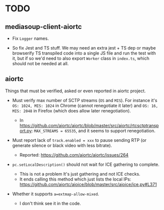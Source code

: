 # TODO

## mediasoup-client-aiortc

* Fix `Logger` names.

* So fix Jest and TS stuff. We may need an extra jest + TS dep or maybe browserify TS transpiled code into a single JS file and run the test with it, but if so we'd need to also export `Worker` class in `index.ts`, which should not be needed at all.


## aiortc

Things that must be verified, asked or even reported in aiortc project.

* Must verify max number of SCTP streams (`OS` and `MIS`). For instance it's `OS: 1024, MIS: 1024` in Chrome (cannot renegotiate it later) and `OS: 16, MIS: 2048` in Firefox (which does allow later renegotiation).
  - In https://github.com/aiortc/aiortc/blob/master/src/aiortc/rtcsctptransport.py:
    `MAX_STREAMS = 65535`, and it seems to support renegotiation.

* Must report lack of `track.enabled = xxx` to pause sending RTP (or generate silence or black video with less bitrate).
  - Reported: https://github.com/aiortc/aiortc/issues/264

* `pc.setLocalDescription()` should not wait for ICE gathering to complete.
  - This is not a problem It's just gathering and not ICE checks.
  - It ends calling this method which just lists the local IPs:
    https://github.com/aiortc/aioice/blob/master/src/aioice/ice.py#L371

* Whether it supports `a=extmap-allow-mixed`.
  - I don't think see it in the code.

